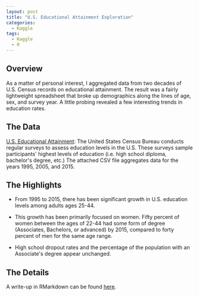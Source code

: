 ```yaml
---
layout: post
title: "U.S. Educational Attainment Exploration"
categories:
  - Kaggle
tags:
  - Kaggle
  - R
---
```


## Overview

As a matter of personal interest, I aggregated data from two decades of U.S. Census records on educational attainment. The result was a fairly lightweight spreadsheet that broke up demographics along the lines of age, sex, and survey year. A little probing revealed a few interesting trends in education rates.

## The Data

[U.S. Educational Attainment](https://www.kaggle.com/noriuk/us-educational-attainment-19952015): The United States Census Bureau conducts regular surveys to assess education levels in the U.S. These surveys sample participants' highest levels of education (i.e. high school diploma, bachelor's degree, etc.) The attached CSV file aggregates data for the years 1995, 2005, and 2015.

## The Highlights

* From 1995 to 2015, there has been significant growth in U.S. education levels among adults ages 25-44.

* This growth has been primarily focused on women. Fifty percent of women between the ages of 22-44 had some form of degree (Associates, Bachelors, or advanced) by 2015, compared to forty percent of men for the same age range.

* High school dropout rates and the percentage of the population with an Associate's degree appear unchanged.

## The Details

A write-up in RMarkdown can be found [here](https://github.com/justinrgarrard/EducationalAttainment).
